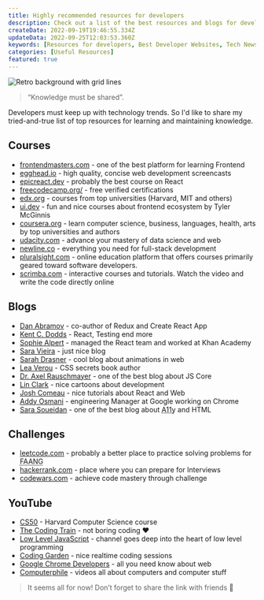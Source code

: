 ```yaml
---
title: Highly recommended resources for developers
description: Check out a list of the best resources and blogs for developers in 2022.
createDate: 2022-09-19T19:46:55.334Z
updateData: 2022-09-25T12:03:53.360Z
keywords: [Resources for developers, Best Developer Websites, Tech News Resources, Awesome Web Development News Sources]
categories: [Useful Resources]
featured: true
---
```


<Image alt="Retro background with grid lines" src="books.jpeg" priority={true} />

> “Knowledge must be shared”.

Developers must keep up with technology trends. So I'd like to share my tried-and-true list of top resources for
learning and maintaining knowledge.

## Courses

- [frontendmasters.com](https://frontendmasters.com/) - one of the best platform for learning Frontend
- [egghead.io](https://egghead.io/) - high quality, concise web development screencasts
- [epicreact.dev](https://epicreact.dev/) - probably the best course on React
- [freecodecamp.org/](https://www.freecodecamp.org/) - free verified certifications
- [edx.org](https://www.edx.org/) - courses from top universities (Harvard, MIT and others)
- [ui.dev](https://ui.dev/) - fun and nice courses about frontend ecosystem by Tyler McGinnis
- [coursera.org](https://www.coursera.org/) - learn computer science, business, languages, health, arts by top
  universities and authors
- [udacity.com](https://udacity.com/) - advance your mastery of data science and web
- [newline.co](https://www.newline.co/) - everything you need for full-stack development
- [pluralsight.com](https://www.pluralsight.com/) - online education platform that offers courses primarily geared
  toward software developers.
- [scrimba.com](https://scrimba.com/) - interactive courses and tutorials. Watch the video and write the code directly
  online

## Blogs

- [Dan Abramov](https://overreacted.io/) - co-author of Redux and Create React App
- [Kent C. Dodds](https://kentcdodds.com/) - React, Testing end more
- [Sophie Alpert](https://sophiebits.com/) - managed the React team and worked at Khan Academy
- [Sara Vieira](https://iamsaravieira.com/blog) - just nice blog
- [Sarah Drasner](https://sarahdrasnerdesign.com/writing) - cool blog about animations in web
- [Lea Verou](https://lea.verou.me/) - CSS secrets book author
- [Dr. Axel Rauschmayer](https://2ality.com/) - one of the best blog about JS Core
- [Lin Clark](https://code-cartoons.com/) - nice cartoons about development
- [Josh Comeau](https://www.joshwcomeau.com/) - nice tutorials about React and Web
- [Addy Osmani](https://addyosmani.com/blog/) - engineering Manager at Google working on Chrome
- [Sara Soueidan](https://www.sarasoueidan.com/blog/) - one of the best blog about <abbr title="Accessibility">
  A11y</abbr> and HTML

## Challenges

- [leetcode.com](https://leetcode.com/) - probably a better place to practice solving problems
  for <abbr title="Facebook, Amazon, Apple, Netflix and Google">FAANG</abbr>
- [hackerrank.com](https://www.hackerrank.com/) - place where you can prepare for Interviews
- [codewars.com](https://www.codewars.com/) - achieve code mastery through challenge

## YouTube

- [CS50](https://www.youtube.com/c/cs50) - Harvard Computer Science course
- [The Coding Train](https://www.youtube.com/c/TheCodingTrain) - not boring coding ❤️
- [Low Level JavaScript](https://www.youtube.com/c/LowLevelJavaScript) - channel goes deep into the heart of low level
  programming
- [Coding Garden](https://www.youtube.com/c/CodingGarden) - nice realtime coding sessions
- [Google Chrome Developers](https://www.youtube.com/c/GoogleChromeDevelopers) - all you need know about web
- [Computerphile](https://www.youtube.com/user/Computerphile) - videos all about computers and computer stuff

> It seems all for now! Don’t forget to share the link with friends 🫡
